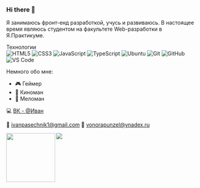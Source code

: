 ### Hi there 👋

Я занимаюсь фронт-енд разработкой, учусь и развиваюсь.
В настоящее время являюсь студентом на факультете Web-разработки в Я.Практикуме.

Технологии<br>
![HTML5](https://img.shields.io/badge/-HTML5-E34F26?style=flat-square&logo=html5&logoColor=white)
![CSS3](https://img.shields.io/badge/-CSS3-1572B6?style=flat-square&logo=css3)
![JavaScript](https://img.shields.io/badge/-JavaScript-black?style=flat-square&logo=javascript)
![TypeScript](https://img.shields.io/badge/-TypeScript-007ACC?style=flat-square&logo=typescript)
![Ubuntu](https://img.shields.io/badge/-Ubuntu-black?style=flat-square&logo=Ubuntu)
![Git](https://img.shields.io/badge/-Git-black?style=flat-square&logo=git)
![GitHub](https://img.shields.io/badge/-GitHub-181717?style=flat-square&logo=github)
![VS Code](https://img.shields.io/badge/-VS%20Code-007ACC?style=flat-square&logo=visual-studio-code)

Немного обо мне:
- 🎮 Геймер
- 🎥 Киноман
- 🎵 Меломан

💻 [ВК - @Иван](https://vk.com/idbullet47)

📧 ivanpasechnik1@gmail.com
📧 vonorapunzel@ynadex.ru

<img src="https://github-readme-stats.vercel.app/api?username=vonorapunzel&show_icons=true&title_color=ffffff&icon_color=bb2acf&text_color=daf7dc&bg_color=151515" />
<img align="left" height="130" style="margin-bottom: 10px; display: flex" src="https://github-readme-stats.vercel.app/api/top-langs/?username=ilyaSy&layout=compact&title_color=ffffff&text_color=daf7dc&bg_color=151515" />
